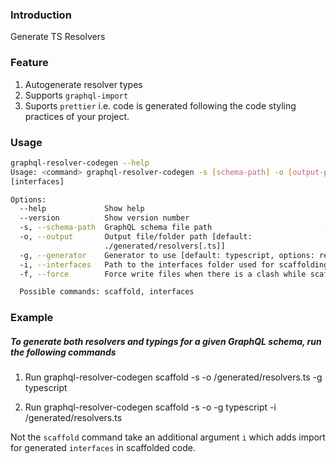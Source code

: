 ### Introduction

Generate TS Resolvers

### Feature

1. Autogenerate resolver types
1. Supports `graphql-import`
1. Suports `prettier` i.e. code is generated following the code styling practices of your project.

### Usage

```bash
graphql-resolver-codegen --help
Usage: <command> graphql-resolver-codegen -s [schema-path] -o [output-path] -g [generator] -i
[interfaces]

Options:
  --help             Show help                                         [boolean]
  --version          Show version number                               [boolean]
  -s, --schema-path  GraphQL schema file path                         [required]
  -o, --output       Output file/folder path [default:
                     ./generated/resolvers[.ts]]
  -g, --generator    Generator to use [default: typescript, options: reason]
  -i, --interfaces   Path to the interfaces folder used for scaffolding
  -f, --force        Force write files when there is a clash while scaffolding

  Possible commands: scaffold, interfaces
```

### Example

##### To generate both resolvers and typings for a given GraphQL schema, run the following commands

1. Run graphql-resolver-codegen scaffold -s <schema-path> -o <output-path>/generated/resolvers.ts -g typescript

1. Run graphql-resolver-codegen scaffold -s <schema-path> -o <output-path> -g typescript -i <output-path>/generated/resolvers.ts

Not the `scaffold` command take an additional argument `i` which adds import for generated `interfaces` in scaffolded code.
